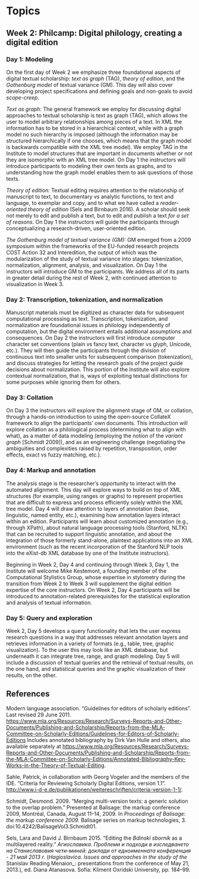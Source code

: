 # Topics

## Week 2: Philcamp: Digital philology, creating a digital edition

### Day 1: Modeling 

On the first day of Week 2 we emphasize three foundational aspects of digital textual scholarship: _text as graph_ (TAG), _theory of edition_, and the _Gothenburg model_ of textual variance (GM). This day will also cover developing project specifications and defining goals and non-goals to avoid _scope-creep_.

_Text as graph:_ The general framework we employ for discussing digital approaches to textual scholarship is text as graph (TAG), which allows the user to model arbitrary relationships among pieces of a text. In XML the information has to be stored in a hierarchical context, while with a graph model no such hierarchy is imposed (although the information may be structured hierarchically if one chooses, which means that the graph model is backwards compatible with the XML tree model). We employ TAG in the Institute to model structures that are important in documents whether or not they are isomorphic with an XML tree model. On Day 1 the instructors will introduce participants to modeling their own texts as graphs, and to understanding how the graph model enables them to ask questions of those texts.

_Theory of edition:_ Textual editing requires attention to the relationship of manuscript to text, to documentary vs analytic functions, to text and language, to exemplar and copy, and to what we have called a _reader-oriented theory of edition_ (Sels and Birnbaum 2016). A scholar should seek not merely to edit and publish a text, but to edit and publish a text _for a set of reasons_. On Day 1 the instructors will guide the participants through conceptualizing a research-driven, user-oriented edition.

_The Gothenburg model of textual variance (GM):_ GM emerged from a 2009 symposium within the frameworks of the EU-funded research projects COST Action 32 and Interedition, the output of which was the modularization of the study of textual variance into stages: tokenization, normalization, alignment, analysis, and visualization. On Day 1 the instructors will introduce GM to the participants. We address all of its parts in greater detail during the rest of Week 2, with continued attention to visualization in Week 3.

### Day 2: Transcription, tokenization, and normalization

Manuscript materials must be digitized as character data for subsequent computational processing as text. Transcription, tokenization, and normalization are foundational issues in philology independently of computation, but the digital environment entails additional assumptions and consequences. On Day 2 the instructors will first introduce computer character set conventions (plain vs fancy text, character vs glyph, Unicode, etc.). They will then guide the participants through the division of continuous text into smaller units for subsequent comparison (tokenization), and discuss strategies for letting the research goals of the project guide decisions about normalization. This portion of the Institute will also explore contextual normalization, that is, ways of exploiting textual distinctions for some purposes while ignoring them for others.

### Day 3: Collation

On Day 3 the instructors will explore the alignment stage of GM, or collation, through a hands-on introduction to using the open-source CollateX framework to align the participants’ own documents. This introduction will explore collation as a philological process (determining what to align with what), as a matter of data modeling (employing the notion of the _variant graph_ [Schmidt 2009]), and as an engineering challenge (negotiating the ambiguities and complexities raised by repetition, transposition, order effects, exact vs fuzzy matching, etc.).

### Day 4: Markup and annotation

The analysis stage is the researcher’s opportunity to interact with the automated alignment. This day will explore ways to build on top of XML structures (for example, using ranges or graphs) to represent properties that are difficult to express and process efficiently solely within the XML tree model. Day 4 will draw attention to layers of annotation (base, linguistic, named entity, etc.), examining how annotation layers interact within an edition. Participants will learn about customized annotation (e.g., through XPath), about natural language processing tools (Stanford, NLTK) that can be recruited to support linguistic annotation, and about the integration of those formerly stand-alone, plaintext applications into an XML environment (such as the recent incorporation of the Stanford NLP tools into the eXist-db XML database by one of the Institute instructors).

Beginning in Week 2, Day 4 and continuing through Week 3, Day 1, the Institute will welcome Mike Kestemont, a founding member of the Computational Stylistics Group, whose expertise in stylometry during the transition from Week 2 to Week 3 will supplement the digital edition expertise of the core instructors. On Week 2, Day 4 participants will be introduced to annotation-related prerequisites for the statistical exploration and analysis of textual information.

### Day 5: Query and exploration

Week 2, Day 5 develops a query functionality that lets the user express research questions in a way that addresses relevant annotation layers and retrieves information in a variety of formats (e.g., table, tree, graphic visualization). To the user this may look like an XML database, but underneath it can integrate tree, range, and graph modeling. Day 5 will include a discussion of textual queries and the retrieval of textual results, on the one hand, and statistical queries and the graphic visualization of their results, on the other.

## References

Modern language association. “Guidelines for editors of scholarly editions”. Last revised 29 June 2011.
https://www.mla.org/Resources/Research/Surveys-Reports-and-Other-Documents/Publishing-and-Scholarship/Reports-from-the-MLA-Committee-on-Scholarly-Editions/Guidelines-for-Editors-of-Scholarly-Editions
Includes annotated bibliography by Dirk Van Hulle and others, also available separately at
https://www.mla.org/Resources/Research/Surveys-Reports-and-Other-Documents/Publishing-and-Scholarship/Reports-from-the-MLA-Committee-on-Scholarly-Editions/Annotated-Bibliography-Key-Works-in-the-Theory-of-Textual-Editing.


Sahle, Patrick, in collaboration with Georg Vogeler and the members of the IDE. 
“Criteria for Reviewing Scholarly Digital Editions, version 1.1”. 
http://www.i-d-e.de/publikationen/weitereschriften/criteria-version-1-1/.

Schmidt, Desmond. 2009. “Merging multi-version texts: a generic solution to the overlap problem.” Presented at Balisage: the markup conference 2009, Montréal, Canada, August 11–14, 2009. In _Proceedings of Balisage: the markup conference 2009._ Balisage series on markup technologies, 3. doi:10.4242/BalisageVol3.Schmidt01.

Sels, Lara and David J. Birnbaum 2015. “Editing the _Bdinski sbornik_ as a multilayered reality.” _Агиославика. Проблеми и подходи в изследването на Станиславовия чети-миней: доклади от едноименната конференция - 21 май 2013 г._ (_Hagioslavica. Issues and approaches in the study of the_ Stanislav Reading Menaion_: presentations from the conference of May 21, 2013.), ed. Diana Atanasova. Sofia: Kliment Oxridski University, pp. 184–99.
